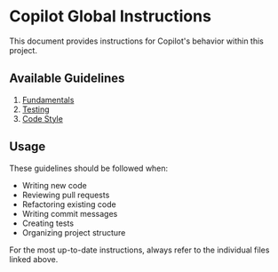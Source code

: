 # Copilot Global Instructions

This document provides instructions for Copilot's behavior within this project.

## Available Guidelines

1. [Fundamentals](./fundamentals.md)
2. [Testing](./testing.md)
3. [Code Style](./code-style.md)

## Usage

These guidelines should be followed when:
- Writing new code
- Reviewing pull requests
- Refactoring existing code
- Writing commit messages
- Creating tests
- Organizing project structure

For the most up-to-date instructions, always refer to the individual files linked above.
